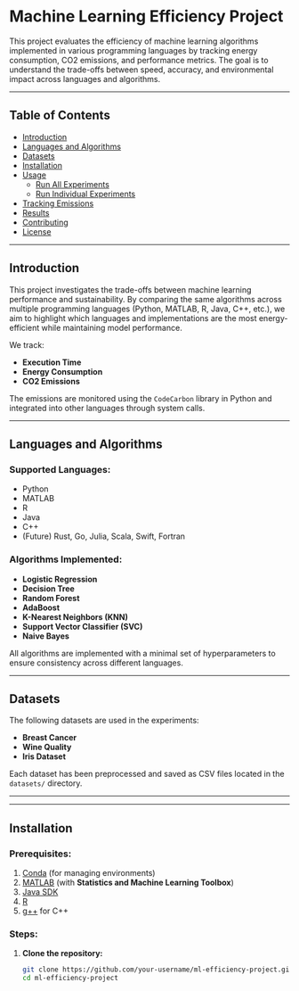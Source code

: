 # Machine Learning Efficiency Project

This project evaluates the efficiency of machine learning algorithms implemented in various programming languages by
tracking energy consumption, CO2 emissions, and performance metrics. The goal is to understand the trade-offs between
speed, accuracy, and environmental impact across languages and algorithms.

---

## Table of Contents

- [Introduction](#introduction)
- [Languages and Algorithms](#languages-and-algorithms)
- [Datasets](#datasets)
- [Installation](#installation)
- [Usage](#usage)
    - [Run All Experiments](#run-all-experiments)
    - [Run Individual Experiments](#run-individual-experiments)
- [Tracking Emissions](#tracking-emissions)
- [Results](#results)
- [Contributing](#contributing)
- [License](#license)

---

## Introduction

This project investigates the trade-offs between machine learning performance and sustainability. By comparing the same
algorithms across multiple programming languages (Python, MATLAB, R, Java, C++, etc.), we aim to highlight which
languages and implementations are the most energy-efficient while maintaining model performance.

We track:

- **Execution Time**
- **Energy Consumption**
- **CO2 Emissions**

The emissions are monitored using the `CodeCarbon` library in Python and integrated into other languages through system
calls.

---

## Languages and Algorithms

### Supported Languages:

- Python
- MATLAB
- R
- Java
- C++
- (Future) Rust, Go, Julia, Scala, Swift, Fortran

### Algorithms Implemented:

- **Logistic Regression**
- **Decision Tree**
- **Random Forest**
- **AdaBoost**
- **K-Nearest Neighbors (KNN)**
- **Support Vector Classifier (SVC)**
- **Naive Bayes**

All algorithms are implemented with a minimal set of hyperparameters to ensure consistency across different languages.

---

## Datasets

The following datasets are used in the experiments:

- **Breast Cancer**
- **Wine Quality**
- **Iris Dataset**

Each dataset has been preprocessed and saved as CSV files located in the `datasets/` directory.

---


---

## Installation

### Prerequisites:
1. [Conda](https://docs.conda.io/en/latest/miniconda.html) (for managing environments)
2. [MATLAB](https://www.mathworks.com/products/matlab.html) (with **Statistics and Machine Learning Toolbox**)
3. [Java SDK](https://www.oracle.com/java/technologies/javase-downloads.html)
4. [R](https://cran.r-project.org/)
5. [g++](https://gcc.gnu.org/) for C++

### Steps:

1. **Clone the repository:**
   ```bash
   git clone https://github.com/your-username/ml-efficiency-project.git
   cd ml-efficiency-project
